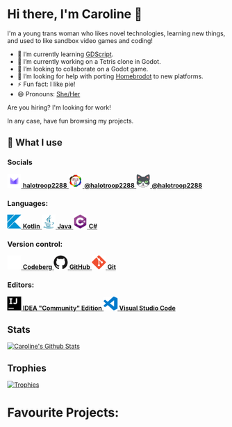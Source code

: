 # Hi there, I'm Caroline 👋

I'm a young trans woman who likes novel technologies, learning new things, and used to like sandbox video games and coding!

- 🌱 I’m currently learning [GDScript](https://docs.godotengine.org/en/stable/tutorials/scripting/gdscript/gdscript_basics.html).
- 🔭 I’m currently working on a Tetris clone in Godot.
- 👯 I’m looking to collaborate on a Godot game.
- 🤔 I’m looking for help with porting [Homebrodot] to new platforms.
- ⚡ Fun fact: I like pie!
- 😄 Pronouns: [She/Her](https://en.pronouns.page/@halotroop2288)

[Homebrodot]:https://github.com/Homebrodot/godot

Are you hiring? I'm looking for work!

In any case, have fun browsing my projects.

## 🌠 What I use

<!--- Thanks for breaking my cool highlights that used code blocks, GitHub! --->

### Socials

<a href="mailto://halotroop2288@proton.me" title="Protonmail">
    <img height="32" src="/assets/protonmail.svg">
    <b>halotroop2288</b>
</a>
<a href="https://tech.lgbt/@halotroop2288" title="Tech.LGBT">
    <img height="32" src="/assets/tech.lgbt.png">
    <b>@halotroop2288</b>
</a>
<a href="https://meow.social/@halotroop2288" title="Meow.Social">
    <img height="32" src="/assets/meow.png">
    <b>@halotroop2288</b>
</a>

### Languages:

<a href="https://kotlinlang.org" title="Kotlin">
    <img height="32" src="/assets/kotlin.svg">
    <b>Kotlin</b>
</a>
<a href="https://adoptium.net/" title="Adoptium">
    <img height="32" src="/assets/java.svg">
    <b>Java</b>
</a>
<a href="https://www.mono-project.com/" title="Mono">
    <img height="32" src="/assets/csharp.svg">
    <b>C#</b>
</a>

### Version control:

<a href="https://codeberg.org/halotroop2288" title="Codeberg">
    <img height="32", src="/assets/codeberg.svg">
    <b>Codeberg</b>
</a>
<a href="https://github.com" title="GitHub">
    <img height="32" src="/assets/github.svg">
    <b>GitHub</b>
</a>
<a href="https://git-scm.com" title="Git">
    <img height="32" src="/assets/git.svg">
    <b>Git</b>
</a>

### Editors:

<a href="https://www.jetbrains.com/idea/" title="IntelliJ Idea Community Edition">
    <img height="32" src="/assets/intellijidea.svg">
    <b>IDEA "Community" Edition</b>
</a>
<a href="https://code.visualstudio.com/" title="Visual Studio Code">
    <img height="32" src="/assets/visualstudiocode.svg">
    <b>Visual Studio Code</b>
</a>

## Stats

[![Caroline's Github Stats](https://github-readme-stats.vercel.app/api?username=halotroop2288)](https://github.com/halotroop2288)
<!--- Removed Language stats because they were inaccurate --->

## Trophies

[![Trophies](https://github-profile-trophy.vercel.app/?username=halotroop2288&theme=onedark)](https://github.com/ryo-ma/github-profile-trophy)

# Favourite Projects:
